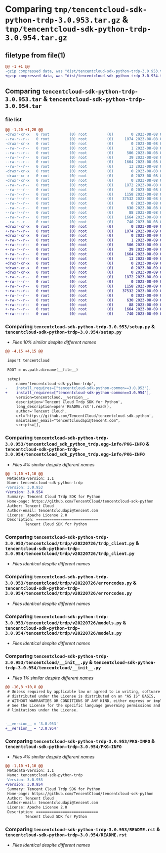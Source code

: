 # Comparing `tmp/tencentcloud-sdk-python-trdp-3.0.953.tar.gz` & `tmp/tencentcloud-sdk-python-trdp-3.0.954.tar.gz`

## filetype from file(1)

```diff
@@ -1 +1 @@
-gzip compressed data, was "dist/tencentcloud-sdk-python-trdp-3.0.953.tar", last modified: Tue Aug  8 00:35:02 2023, max compression
+gzip compressed data, was "dist/tencentcloud-sdk-python-trdp-3.0.954.tar", last modified: Wed Aug  9 00:35:21 2023, max compression
```

## Comparing `tencentcloud-sdk-python-trdp-3.0.953.tar` & `tencentcloud-sdk-python-trdp-3.0.954.tar`

### file list

```diff
@@ -1,20 +1,20 @@
-drwxr-xr-x   0 root         (0) root         (0)        0 2023-08-08 00:35:02.000000 tencentcloud-sdk-python-trdp-3.0.953/
--rw-r--r--   0 root         (0) root         (0)     1074 2023-08-08 00:35:02.000000 tencentcloud-sdk-python-trdp-3.0.953/setup.py
-drwxr-xr-x   0 root         (0) root         (0)        0 2023-08-08 00:35:02.000000 tencentcloud-sdk-python-trdp-3.0.953/tencentcloud_sdk_python_trdp.egg-info/
--rw-r--r--   0 root         (0) root         (0)        1 2023-08-08 00:35:02.000000 tencentcloud-sdk-python-trdp-3.0.953/tencentcloud_sdk_python_trdp.egg-info/dependency_links.txt
--rw-r--r--   0 root         (0) root         (0)      506 2023-08-08 00:35:02.000000 tencentcloud-sdk-python-trdp-3.0.953/tencentcloud_sdk_python_trdp.egg-info/SOURCES.txt
--rw-r--r--   0 root         (0) root         (0)       39 2023-08-08 00:35:02.000000 tencentcloud-sdk-python-trdp-3.0.953/tencentcloud_sdk_python_trdp.egg-info/requires.txt
--rw-r--r--   0 root         (0) root         (0)     1664 2023-08-08 00:35:02.000000 tencentcloud-sdk-python-trdp-3.0.953/tencentcloud_sdk_python_trdp.egg-info/PKG-INFO
--rw-r--r--   0 root         (0) root         (0)       13 2023-08-08 00:35:02.000000 tencentcloud-sdk-python-trdp-3.0.953/tencentcloud_sdk_python_trdp.egg-info/top_level.txt
-drwxr-xr-x   0 root         (0) root         (0)        0 2023-08-08 00:35:02.000000 tencentcloud-sdk-python-trdp-3.0.953/tencentcloud/
-drwxr-xr-x   0 root         (0) root         (0)        0 2023-08-08 00:35:02.000000 tencentcloud-sdk-python-trdp-3.0.953/tencentcloud/trdp/
-drwxr-xr-x   0 root         (0) root         (0)        0 2023-08-08 00:35:02.000000 tencentcloud-sdk-python-trdp-3.0.953/tencentcloud/trdp/v20220726/
--rw-r--r--   0 root         (0) root         (0)     1872 2023-08-08 00:35:02.000000 tencentcloud-sdk-python-trdp-3.0.953/tencentcloud/trdp/v20220726/trdp_client.py
--rw-r--r--   0 root         (0) root         (0)        0 2023-08-08 00:35:02.000000 tencentcloud-sdk-python-trdp-3.0.953/tencentcloud/trdp/v20220726/__init__.py
--rw-r--r--   0 root         (0) root         (0)     1158 2023-08-08 00:35:02.000000 tencentcloud-sdk-python-trdp-3.0.953/tencentcloud/trdp/v20220726/errorcodes.py
--rw-r--r--   0 root         (0) root         (0)    37532 2023-08-08 00:35:02.000000 tencentcloud-sdk-python-trdp-3.0.953/tencentcloud/trdp/v20220726/models.py
--rw-r--r--   0 root         (0) root         (0)        0 2023-08-08 00:35:02.000000 tencentcloud-sdk-python-trdp-3.0.953/tencentcloud/trdp/__init__.py
--rw-r--r--   0 root         (0) root         (0)      630 2023-08-08 00:35:02.000000 tencentcloud-sdk-python-trdp-3.0.953/tencentcloud/__init__.py
--rw-r--r--   0 root         (0) root         (0)       88 2023-08-08 00:35:02.000000 tencentcloud-sdk-python-trdp-3.0.953/setup.cfg
--rw-r--r--   0 root         (0) root         (0)     1664 2023-08-08 00:35:02.000000 tencentcloud-sdk-python-trdp-3.0.953/PKG-INFO
--rw-r--r--   0 root         (0) root         (0)      740 2023-08-08 00:35:02.000000 tencentcloud-sdk-python-trdp-3.0.953/README.rst
+drwxr-xr-x   0 root         (0) root         (0)        0 2023-08-09 00:35:21.000000 tencentcloud-sdk-python-trdp-3.0.954/
+-rw-r--r--   0 root         (0) root         (0)     1074 2023-08-09 00:35:21.000000 tencentcloud-sdk-python-trdp-3.0.954/setup.py
+drwxr-xr-x   0 root         (0) root         (0)        0 2023-08-09 00:35:21.000000 tencentcloud-sdk-python-trdp-3.0.954/tencentcloud_sdk_python_trdp.egg-info/
+-rw-r--r--   0 root         (0) root         (0)        1 2023-08-09 00:35:21.000000 tencentcloud-sdk-python-trdp-3.0.954/tencentcloud_sdk_python_trdp.egg-info/dependency_links.txt
+-rw-r--r--   0 root         (0) root         (0)      506 2023-08-09 00:35:21.000000 tencentcloud-sdk-python-trdp-3.0.954/tencentcloud_sdk_python_trdp.egg-info/SOURCES.txt
+-rw-r--r--   0 root         (0) root         (0)       39 2023-08-09 00:35:21.000000 tencentcloud-sdk-python-trdp-3.0.954/tencentcloud_sdk_python_trdp.egg-info/requires.txt
+-rw-r--r--   0 root         (0) root         (0)     1664 2023-08-09 00:35:21.000000 tencentcloud-sdk-python-trdp-3.0.954/tencentcloud_sdk_python_trdp.egg-info/PKG-INFO
+-rw-r--r--   0 root         (0) root         (0)       13 2023-08-09 00:35:21.000000 tencentcloud-sdk-python-trdp-3.0.954/tencentcloud_sdk_python_trdp.egg-info/top_level.txt
+drwxr-xr-x   0 root         (0) root         (0)        0 2023-08-09 00:35:21.000000 tencentcloud-sdk-python-trdp-3.0.954/tencentcloud/
+drwxr-xr-x   0 root         (0) root         (0)        0 2023-08-09 00:35:21.000000 tencentcloud-sdk-python-trdp-3.0.954/tencentcloud/trdp/
+drwxr-xr-x   0 root         (0) root         (0)        0 2023-08-09 00:35:21.000000 tencentcloud-sdk-python-trdp-3.0.954/tencentcloud/trdp/v20220726/
+-rw-r--r--   0 root         (0) root         (0)     1872 2023-08-09 00:35:21.000000 tencentcloud-sdk-python-trdp-3.0.954/tencentcloud/trdp/v20220726/trdp_client.py
+-rw-r--r--   0 root         (0) root         (0)        0 2023-08-09 00:35:21.000000 tencentcloud-sdk-python-trdp-3.0.954/tencentcloud/trdp/v20220726/__init__.py
+-rw-r--r--   0 root         (0) root         (0)     1158 2023-08-09 00:35:21.000000 tencentcloud-sdk-python-trdp-3.0.954/tencentcloud/trdp/v20220726/errorcodes.py
+-rw-r--r--   0 root         (0) root         (0)    37532 2023-08-09 00:35:21.000000 tencentcloud-sdk-python-trdp-3.0.954/tencentcloud/trdp/v20220726/models.py
+-rw-r--r--   0 root         (0) root         (0)        0 2023-08-09 00:35:21.000000 tencentcloud-sdk-python-trdp-3.0.954/tencentcloud/trdp/__init__.py
+-rw-r--r--   0 root         (0) root         (0)      630 2023-08-09 00:35:21.000000 tencentcloud-sdk-python-trdp-3.0.954/tencentcloud/__init__.py
+-rw-r--r--   0 root         (0) root         (0)       88 2023-08-09 00:35:21.000000 tencentcloud-sdk-python-trdp-3.0.954/setup.cfg
+-rw-r--r--   0 root         (0) root         (0)     1664 2023-08-09 00:35:21.000000 tencentcloud-sdk-python-trdp-3.0.954/PKG-INFO
+-rw-r--r--   0 root         (0) root         (0)      740 2023-08-09 00:35:21.000000 tencentcloud-sdk-python-trdp-3.0.954/README.rst
```

### Comparing `tencentcloud-sdk-python-trdp-3.0.953/setup.py` & `tencentcloud-sdk-python-trdp-3.0.954/setup.py`

 * *Files 10% similar despite different names*

```diff
@@ -4,15 +4,15 @@
 
 import tencentcloud
 
 ROOT = os.path.dirname(__file__)
 
 setup(
     name='tencentcloud-sdk-python-trdp',
-    install_requires=["tencentcloud-sdk-python-common==3.0.953"],
+    install_requires=["tencentcloud-sdk-python-common==3.0.954"],
     version=tencentcloud.__version__,
     description='Tencent Cloud Trdp SDK for Python',
     long_description=open('README.rst').read(),
     author='Tencent Cloud',
     url='https://github.com/TencentCloud/tencentcloud-sdk-python',
     maintainer_email="tencentcloudapi@tencent.com",
     scripts=[],
```

### Comparing `tencentcloud-sdk-python-trdp-3.0.953/tencentcloud_sdk_python_trdp.egg-info/PKG-INFO` & `tencentcloud-sdk-python-trdp-3.0.954/tencentcloud_sdk_python_trdp.egg-info/PKG-INFO`

 * *Files 4% similar despite different names*

```diff
@@ -1,10 +1,10 @@
 Metadata-Version: 1.1
 Name: tencentcloud-sdk-python-trdp
-Version: 3.0.953
+Version: 3.0.954
 Summary: Tencent Cloud Trdp SDK for Python
 Home-page: https://github.com/TencentCloud/tencentcloud-sdk-python
 Author: Tencent Cloud
 Author-email: tencentcloudapi@tencent.com
 License: Apache License 2.0
 Description: ============================
         Tencent Cloud SDK for Python
```

### Comparing `tencentcloud-sdk-python-trdp-3.0.953/tencentcloud/trdp/v20220726/trdp_client.py` & `tencentcloud-sdk-python-trdp-3.0.954/tencentcloud/trdp/v20220726/trdp_client.py`

 * *Files identical despite different names*

### Comparing `tencentcloud-sdk-python-trdp-3.0.953/tencentcloud/trdp/v20220726/errorcodes.py` & `tencentcloud-sdk-python-trdp-3.0.954/tencentcloud/trdp/v20220726/errorcodes.py`

 * *Files identical despite different names*

### Comparing `tencentcloud-sdk-python-trdp-3.0.953/tencentcloud/trdp/v20220726/models.py` & `tencentcloud-sdk-python-trdp-3.0.954/tencentcloud/trdp/v20220726/models.py`

 * *Files identical despite different names*

### Comparing `tencentcloud-sdk-python-trdp-3.0.953/tencentcloud/__init__.py` & `tencentcloud-sdk-python-trdp-3.0.954/tencentcloud/__init__.py`

 * *Files 1% similar despite different names*

```diff
@@ -10,8 +10,8 @@
 # Unless required by applicable law or agreed to in writing, software
 # distributed under the License is distributed on an "AS IS" BASIS,
 # WITHOUT WARRANTIES OR CONDITIONS OF ANY KIND, either express or implied.
 # See the License for the specific language governing permissions and
 # limitations under the License.
 
 
-__version__ = '3.0.953'
+__version__ = '3.0.954'
```

### Comparing `tencentcloud-sdk-python-trdp-3.0.953/PKG-INFO` & `tencentcloud-sdk-python-trdp-3.0.954/PKG-INFO`

 * *Files 4% similar despite different names*

```diff
@@ -1,10 +1,10 @@
 Metadata-Version: 1.1
 Name: tencentcloud-sdk-python-trdp
-Version: 3.0.953
+Version: 3.0.954
 Summary: Tencent Cloud Trdp SDK for Python
 Home-page: https://github.com/TencentCloud/tencentcloud-sdk-python
 Author: Tencent Cloud
 Author-email: tencentcloudapi@tencent.com
 License: Apache License 2.0
 Description: ============================
         Tencent Cloud SDK for Python
```

### Comparing `tencentcloud-sdk-python-trdp-3.0.953/README.rst` & `tencentcloud-sdk-python-trdp-3.0.954/README.rst`

 * *Files identical despite different names*

